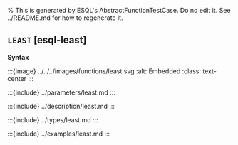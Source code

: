 % This is generated by ESQL's AbstractFunctionTestCase. Do no edit it. See ../README.md for how to regenerate it.

## `LEAST` [esql-least]

**Syntax**

:::{image} ../../../images/functions/least.svg
:alt: Embedded
:class: text-center
:::


:::{include} ../parameters/least.md
:::

:::{include} ../description/least.md
:::

:::{include} ../types/least.md
:::

:::{include} ../examples/least.md
:::
